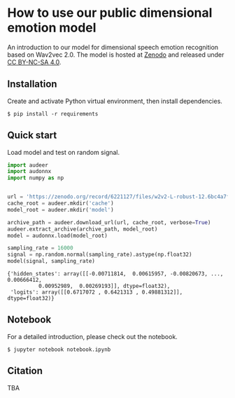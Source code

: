 # How to use our public dimensional emotion model

An introduction to our model for 
dimensional speech emotion recognition 
based on Wav2vec 2.0.
The model is hosted at 
[Zenodo](https://zenodo.org/record/6221127)
and released under
[CC BY-NC-SA 4.0](https://creativecommons.org/licenses/by-nc-sa/4.0/).

## Installation

Create and activate Python virtual environment, then install dependencies.

```
$ pip install -r requirements
```

## Quick start

Load model and test on random signal.

```python
import audeer
import audonnx
import numpy as np


url = 'https://zenodo.org/record/6221127/files/w2v2-L-robust-12.6bc4a7fd-1.1.0.zip'
cache_root = audeer.mkdir('cache')
model_root = audeer.mkdir('model')

archive_path = audeer.download_url(url, cache_root, verbose=True)
audeer.extract_archive(archive_path, model_root)
model = audonnx.load(model_root)

sampling_rate = 16000
signal = np.random.normal(sampling_rate).astype(np.float32)
model(signal, sampling_rate)
```
```
{'hidden_states': array([[-0.00711814,  0.00615957, -0.00820673, ...,  0.00666412,
          0.00952989,  0.00269193]], dtype=float32),
 'logits': array([[0.6717072 , 0.6421313 , 0.49881312]], dtype=float32)}
```

## Notebook

For a detailed introduction, please check out the notebook.

```
$ jupyter notebook notebook.ipynb 
```

## Citation

TBA
